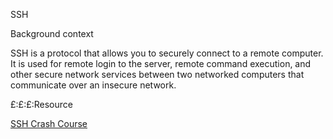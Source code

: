 SSH

Background context

SSH is a protocol that allows you to securely connect to a remote computer. It is used for remote login to the server, remote command execution, and other secure network services between two networked computers that communicate over an insecure network.

£:£:£:Resource

[SSH Crash Course](https://www.youtube.com/watch?v=hQWRp-FdTpc)

